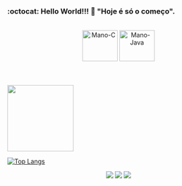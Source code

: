### :octocat: Hello World!!! 🎒 "Hoje é só o começo". 

</div>
<div align="center" style="display: inline_block"><br>
  </a>
  <img align="rigth" alt="Mano-C" height="70" width="80"src="https://cdn.jsdelivr.net/gh/devicons/devicon/icons/c/c-original.svg" />
  <img align="rigth" alt="Mano-Java" height="70" width="80" src="https://cdn.jsdelivr.net/gh/devicons/devicon/icons/java/java-original.svg" />
<br/> 
<br/> 

</div>
<br/> 
<br/>
<div align="left">
  <a href="https://github.com/AllergicPoet">
  <img height="150em" src="https://github-readme-stats.vercel.app/api?username=AllergicPoet&show_icons=true&theme=cobalt&include_all_commits=true&count_private=true"/>

  <br/>
    
[![Top Langs](https://github-readme-stats.vercel.app/api/top-langs/?username=AllergicPoet&layout=compact&theme=cobalt)](https://github.com/AllergicPoets/github-readme-stats)
 
<div align="center"> 
  <a href="https://www.instagram.com/manoelitolima/" target="_blank"><img src="https://img.shields.io/badge/-Instagram-%23E4405F?style=for-the-badge&logo=instagram&logoColor=white" target="_blank"></a>
  <a href = "mailto:manoelitolima@outlook.com"><img src=https://img.shields.io/badge/Microsoft_Outlook-0078D4?style=for-the-badge&logo=microsoft-outlook&logoColor=white  target="_blank"></a>
  <a href="https://www.linkedin.com/in/manoelito-lima-02923044/" target="_blank"><img src="https://img.shields.io/badge/-LinkedIn-%230077B5?style=for-the-badge&logo=linkedin&logoColor=white" target="_blank"></a> 
  
</div>
